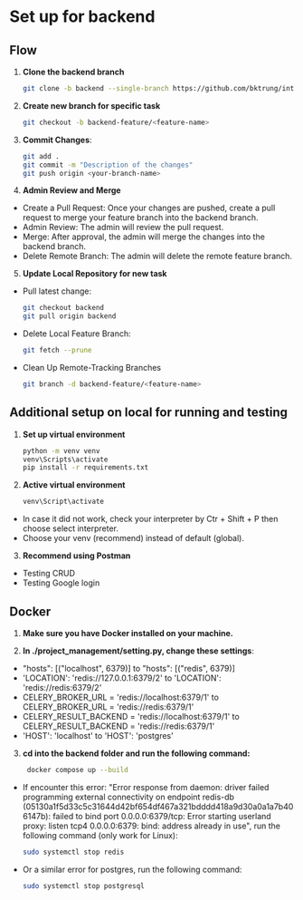 # Set up for backend

## Flow

1. **Clone the backend branch**
   
    ```bash
    git clone -b backend --single-branch https://github.com/bktrung/intro2se-cq22_3-group15

3. **Create new branch for specific task**
   
    ```bash
    git checkout -b backend-feature/<feature-name>

5. **Commit Changes**:
   
   ```bash
   git add .
   git commit -m "Description of the changes"
   git push origin <your-branch-name>

7. **Admin Review and Merge**
- Create a Pull Request: Once your changes are pushed, create a pull request to merge your feature branch into the backend branch.
- Admin Review: The admin will review the pull request.
- Merge: After approval, the admin will merge the changes into the backend branch.
- Delete Remote Branch: The admin will delete the remote feature branch.

5. **Update Local Repository for new task**
- Pull latest change:
  
    ```bash
    git checkout backend
    git pull origin backend
    
- Delete Local Feature Branch:
  
    ```bash
    git fetch --prune
    
- Clean Up Remote-Tracking Branches
  
    ```bash
    git branch -d backend-feature/<feature-name>

## Additional setup on local for running and testing

1. **Set up virtual environment**
   
   ```bash
   python -m venv venv
   venv\Scripts\activate
   pip install -r requirements.txt

2. **Active virtual environment**

   ```bash
   venv\Script\activate

- In case it did not work, check your interpreter by Ctr + Shift + P then choose select interpreter.
- Choose your venv (recommend) instead of default (global).

3. **Recommend using Postman**
- Testing CRUD
- Testing Google login

## Docker

1. **Make sure you have Docker installed on your machine.**

2. **In ./project_management/setting.py, change these settings**:
- "hosts": [("localhost", 6379)] to "hosts": [("redis", 6379)]
- 'LOCATION': 'redis://127.0.0.1:6379/2' to 'LOCATION': 'redis://redis:6379/2'
- CELERY_BROKER_URL = 'redis://localhost:6379/1' to CELERY_BROKER_URL = 'redis://redis:6379/1'
- CELERY_RESULT_BACKEND = 'redis://localhost:6379/1' to CELERY_RESULT_BACKEND = 'redis://redis:6379/1'
- 'HOST': 'localhost' to 'HOST': 'postgres'

3. **cd into the backend folder and run the following command:**

   ```bash
    docker compose up --build

- If encounter this error: "Error response from daemon: driver failed programming external connectivity on endpoint redis-db (05130a1f5d33c5c31644d42bf654df467a321bdddd418a9d30a0a1a7b406147b): failed to bind port 0.0.0.0:6379/tcp: Error starting userland proxy: listen tcp4 0.0.0.0:6379: bind: address already in use", run the following command (only work for Linux):
    ```bash
    sudo systemctl stop redis
- Or a similar error for postgres, run the following command:
    ```bash
    sudo systemctl stop postgresql
